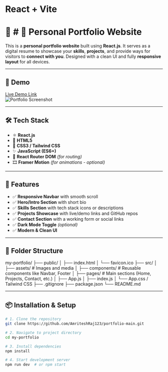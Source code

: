 # React + Vite

# 💼 # 💼 Personal Portfolio Website

This is a **personal portfolio website** built using **React.js**. It serves as a digital resume to showcase your **skills**, **projects**, and provide ways for visitors to **connect with you**. Designed with a clean UI and fully **responsive layout** for all devices.

---

## 📸 Demo

[Live Demo Link](https://your-portfolio-link.com)  
![Portfolio Screenshot](./assets/screenshot.png) <!-- Add actual screenshot path -->

---

## 🛠 Tech Stack

- ⚛️ **React.js**
- 🧾 **HTML5**
- 🎨 **CSS3 / Tailwind CSS**
- ✨ **JavaScript (ES6+)**
- 🔗 **React Router DOM** *(for routing)*
- 🎞️ **Framer Motion** *(for animations - optional)*

---

## 🚀 Features

- ✅ **Responsive Navbar** with smooth scroll
- ✅ **Hero/Intro Section** with short bio
- ✅ **Skills Section** with tech stack icons or descriptions
- ✅ **Projects Showcase** with live/demo links and GitHub repos
- ✅ **Contact Section** with a working form or social links
- ✅ **Dark Mode Toggle** *(optional)*
- ✅ **Modern & Clean UI**

---

## 📂 Folder Structure

my-portfolio/ ├── public/ │ ├── index.html │ └── favicon.ico ├── src/ │ ├── assets/ # Images and media │ ├── components/ # Reusable components like Navbar, Footer │ ├── pages/ # Main sections (Home, Projects, Contact, etc.) │ ├── App.js │ ├── index.js │ └── App.css / Tailwind CSS ├── .gitignore ├── package.json └── README.md


---

## 📦 Installation & Setup

```bash
# 1. Clone the repository
git clone https://github.com/AmriteshRaj123/portfolio-main.git

# 2. Navigate to project directory
cd my-portfolio

# 3. Install dependencies
npm install

# 4. Start development server
npm run dev  # or npm start
